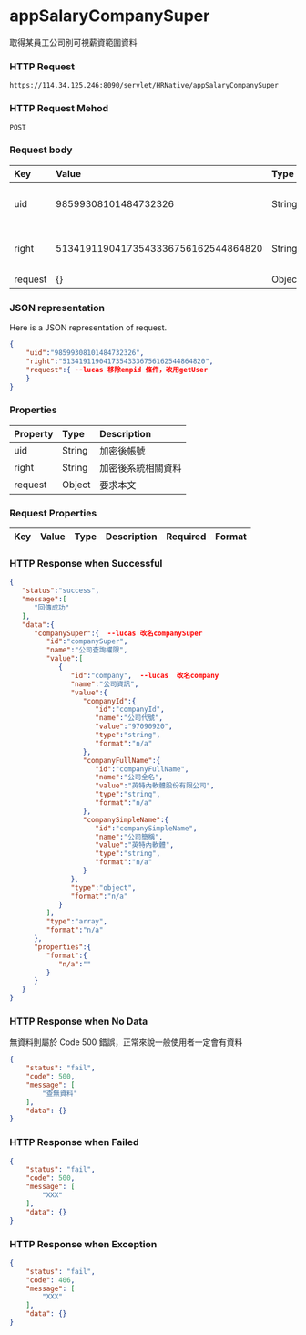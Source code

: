 # appSalaryCompanySuper
取得某員工公司別可視薪資範圍資料

### HTTP Request
```
https://114.34.125.246:8090/servlet/HRNative/appSalaryCompanySuper
```

### HTTP Request Mehod
```
POST
```

### Request body
| Key | Value | Type | Description |
|:----------|:-------------|:-----|:------------|
| uid | 98599308101484732326 | String | 需透過appLogin取得 |
| right | 51341911904173543336756162544864820 | String | 需透過appLogin取得 |
| request | {} | Object | 查詢條件 |


### JSON representation
Here is a JSON representation of request.
```json
{
    "uid":"98599308101484732326",
    "right":"51341911904173543336756162544864820",
    "request":{ --lucas 移除empid 條件，改用getUser
    }
}
```

### Properties
| Property | Type | Description |
|:---------|:-----|:------------|
| uid   | String | 加密後帳號 |
| right | String | 加密後系統相關資料 |
| request | Object | 要求本文 |

### Request Properties
| Key | Value | Type | Description | Required | Format |
|:----------|:-------------|:-----|:------------|:------------|:------------|

### HTTP Response when Successful
```json
{
   "status":"success",
   "message":[
      "回傳成功"
   ],
   "data":{
      "companySuper":{  --lucas 改名companySuper
         "id":"companySuper",
         "name":"公司查詢權限",
         "value":[
            {
               "id":"company",  --lucas  改名company
               "name":"公司資訊",
               "value":{
                  "companyId":{
                     "id":"companyId",
                     "name":"公司代號",
                     "value":"97090920",
                     "type":"string",
                     "format":"n/a"
                  },
                  "companyFullName":{
                     "id":"companyFullName",
                     "name":"公司全名",
                     "value":"英特內軟體股份有限公司",
                     "type":"string",
                     "format":"n/a"
                  },
                  "companySimpleName":{
                     "id":"companySimpleName",
                     "name":"公司簡稱",
                     "value":"英特內軟體",
                     "type":"string",
                     "format":"n/a"
                  }
               },
               "type":"object",
               "format":"n/a"
            }
         ],
         "type":"array",
         "format":"n/a"
      },
      "properties":{
         "format":{
            "n/a":""
         }
      }
   }
}
```

### HTTP Response when No Data
無資料則屬於 Code 500 錯誤，正常來說一般使用者一定會有資料
```json
{
    "status": "fail",
    "code": 500,
    "message": [
        "查無資料"
    ],
    "data": {}
}
```

### HTTP Response when Failed
```json
{
    "status": "fail",
    "code": 500,
    "message": [
        "XXX"
    ],
    "data": {}
}
```

### HTTP Response when Exception
```json
{
    "status": "fail",
    "code": 406,
    "message": [
        "XXX"
    ],
    "data": {}
}
```
